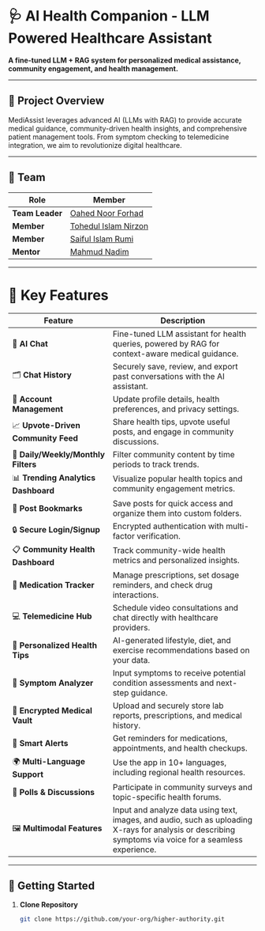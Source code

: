 # 🩺 AI Health Companion - LLM Powered Healthcare Assistant

**A fine-tuned LLM + RAG system for personalized medical assistance, community engagement, and health management.**

---

## 🌟 Project Overview
MediAssist leverages advanced AI (LLMs with RAG) to provide accurate medical guidance, community-driven health insights, and comprehensive patient management tools. From symptom checking to telemedicine integration, we aim to revolutionize digital healthcare.

---

## 👥 Team  
| Role                | Member                          |  
|---------------------|---------------------------------|  
| **Team Leader**     | [Oahed Noor Forhad](https://github.com/oahednoorforhad) |  
| **Member**| [Tohedul Islam Nirzon](https://github.com/TOHEDUL-ISLAM)      |  
| **Member**   | [Saiful Islam Rumi](https://github.com/Saifulislamrumi)|  
| **Mentor**          | [Mahmud Nadim](https://github.com/Mahmud-Nadim)        |  

---

# 🌟 Key Features

| **Feature**                     | **Description**                                                                                                                                     |
|----------------------------------|-----------------------------------------------------------------------------------------------------------------------------------------------------|
| 🤖 **AI Chat**                   | Fine-tuned LLM assistant for health queries, powered by RAG for context-aware medical guidance.                                                     |
| 🗂️ **Chat History**              | Securely save, review, and export past conversations with the AI assistant.                                                                         |
| 👤 **Account Management**        | Update profile details, health preferences, and privacy settings.                                                                                   |
| 📈 **Upvote-Driven Community Feed** | Share health tips, upvote useful posts, and engage in community discussions.                                                                       |
| 📆 **Daily/Weekly/Monthly Filters** | Filter community content by time periods to track trends.                                                                                         |
| 📊 **Trending Analytics Dashboard** | Visualize popular health topics and community engagement metrics.                                                                                 |
| 📌 **Post Bookmarks**            | Save posts for quick access and organize them into custom folders.                                                                                  |
| 🔒 **Secure Login/Signup**       | Encrypted authentication with multi-factor verification.                                                                                            |
| 📋 **Community Health Dashboard** | Track community-wide health metrics and personalized insights.                                                                                     |
| 💊 **Medication Tracker**        | Manage prescriptions, set dosage reminders, and check drug interactions.                                                                            |
| 💻 **Telemedicine Hub**          | Schedule video consultations and chat directly with healthcare providers.                                                                           |
| 🧠 **Personalized Health Tips**  | AI-generated lifestyle, diet, and exercise recommendations based on your data.                                                                     |
| 🤒 **Symptom Analyzer**          | Input symptoms to receive potential condition assessments and next-step guidance.                                                                   |
| 🔐 **Encrypted Medical Vault**   | Upload and securely store lab reports, prescriptions, and medical history.                                                                          |
| 🔔 **Smart Alerts**              | Get reminders for medications, appointments, and health checkups.                                                                                   |
| 🌍 **Multi-Language Support**    | Use the app in 10+ languages, including regional health resources.                                                                                   |
| 💬 **Polls & Discussions**       | Participate in community surveys and topic-specific health forums.                                                                                  |
| 🖼️ **Multimodal Features**       | Input and analyze data using text, images, and audio, such as uploading X-rays for analysis or describing symptoms via voice for a seamless experience. |

---

## 🚀 Getting Started

1. **Clone Repository**
   ```bash
   git clone https://github.com/your-org/higher-authority.git

